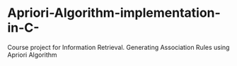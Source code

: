 Apriori-Algorithm-implementation-in-C-
======================================

Course project for Information Retrieval. Generating Association Rules using Apriori Algorithm
